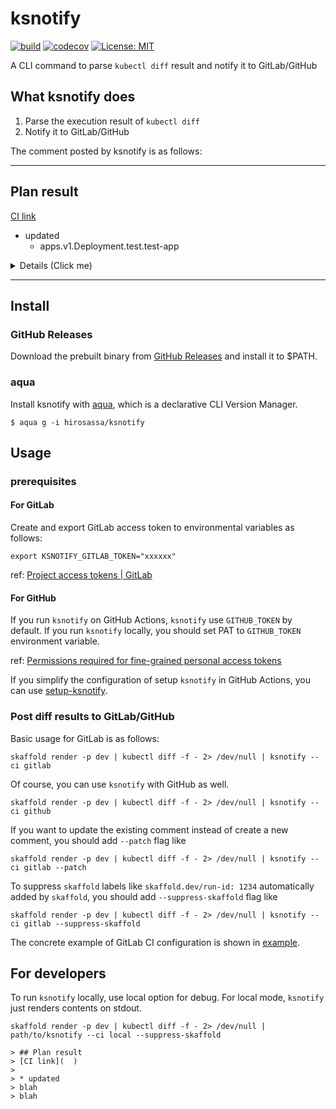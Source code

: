# ksnotify

[![build](https://github.com/hirosassa/ksnotify/actions/workflows/test.yaml/badge.svg)](https://github.com/hirosassa/ksnotify/actions/workflows/test.yaml)
[![codecov](https://codecov.io/gh/hirosassa/ksnotify/branch/main/graph/badge.svg?token=IXWXVU95B8)](https://codecov.io/gh/hirosassa/ksnotify)
[![License: MIT](https://img.shields.io/badge/license-MIT-blue.svg)](https://github.com/hirosassa/ksnotify/blob/main/LICENSE)

A CLI command to parse `kubectl diff` result and notify it to GitLab/GitHub

## What ksnotify does

1. Parse the execution result of `kubectl diff`
1. Notify it to GitLab/GitHub

The comment posted by ksnotify is as follows:

------------
## Plan result

[CI link]( https://example.com )

* updated
  * apps.v1.Deployment.test.test-app

<details><summary>Details (Click me)</summary>

## apps.v1.Deployment.jasmine.test-app
```diff
 @@ -5,7 +5,6 @@
     deployment.kubernetes.io/revision: "3"
+  labels:
+    app: test-app
   name: test-app
   namespace: test
 spec:
@@ -27,7 +26,6 @@
       creationTimestamp: null
       labels:
         app: test-app
-        skaffold.dev/run-id: 1234
     spec:
       containers:
       - args:
```
</details>

------------

## Install

### GitHub Releases

Download the prebuilt binary from [GitHub Releases](https://github.com/hirosassa/ksnotify/releases) and install it to $PATH.

### aqua

Install ksnotify with [aqua](https://aquaproj.github.io/), which is a declarative CLI Version Manager.

```console
$ aqua g -i hirosassa/ksnotify
```

## Usage
### prerequisites

#### For GitLab

Create and export GitLab access token to environmental variables as follows:

```console
export KSNOTIFY_GITLAB_TOKEN="xxxxxx"
```
ref: [Project access tokens | GitLab](https://docs.gitlab.com/ee/user/project/settings/project_access_tokens.html)

#### For GitHub

If you run `ksnotify` on GitHub Actions, `ksnotify` use `GITHUB_TOKEN` by default.
If you run `ksnotify` locally, you should set PAT to `GITHUB_TOKEN` environment variable.

ref: [Permissions required for fine-grained personal access tokens](https://docs.github.com/en/rest/authentication/permissions-required-for-fine-grained-personal-access-tokens?apiVersion=2022-11-28)

If you simplify the configuration of setup `ksnotify` in GitHub Actions, you can use [setup-ksnotify](https://github.com/kitagry/setup-ksnotify).

### Post diff results to GitLab/GitHub

Basic usage for GitLab is as follows:

```console
skaffold render -p dev | kubectl diff -f - 2> /dev/null | ksnotify --ci gitlab
```

Of course, you can use `ksnotify` with GitHub as well.

```console
skaffold render -p dev | kubectl diff -f - 2> /dev/null | ksnotify --ci github
```

If you want to update the existing comment instead of create a new comment, you should add `--patch` flag like

```console
skaffold render -p dev | kubectl diff -f - 2> /dev/null | ksnotify --ci gitlab --patch
```

To suppress `skaffold` labels like `skaffold.dev/run-id: 1234` automatically added by `skaffold`, you should add `--suppress-skaffold` flag like

```console
skaffold render -p dev | kubectl diff -f - 2> /dev/null | ksnotify --ci gitlab --suppress-skaffold
```

The concrete example of GitLab CI configuration is shown in [example](https://github.com/hirosassa/ksnotify/tree/main/example).


## For developers

To run `ksnotify` locally, use local option for debug.
For local mode, `ksnotify` just renders contents on stdout.

```console
skaffold render -p dev | kubectl diff -f - 2> /dev/null | path/to/ksnotify --ci local --suppress-skaffold

> ## Plan result
> [CI link](  )
>
> * updated
> blah
> blah
```
